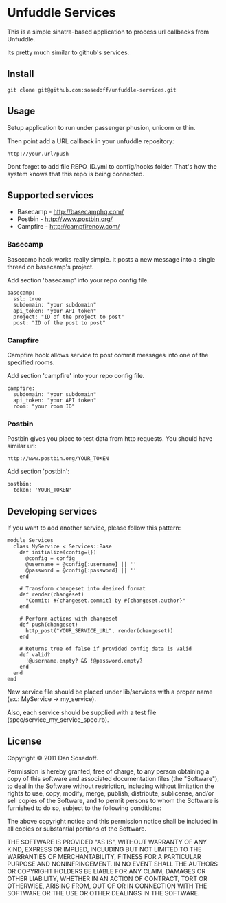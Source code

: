 Unfuddle Services
=================

This is a simple sinatra-based application to process url callbacks from Unfuddle.

Its pretty much similar to github's services.

## Install

    git clone git@github.com:sosedoff/unfuddle-services.git

## Usage

Setup application to run under passenger phusion, unicorn or thin.

Then point add a URL callback in your unfuddle repository:

    http://your.url/push
    
Dont forget to add file REPO_ID.yml to config/hooks folder. That's how the system knows that this repo is being connected.

## Supported services

- Basecamp - http://basecamphq.com/
- Postbin - http://www.postbin.org/
- Campfire - http://campfirenow.com/

### Basecamp

Basecamp hook works really simple. It posts a new message into a single thread on basecamp's project.

Add section 'basecamp' into your repo config file.

    basecamp:
      ssl: true
      subdomain: "your subdomain"
      api_token: "your API token"
      project: "ID of the project to post"
      post: "ID of the post to post"
      
### Campfire

Campfire hook allows service to post commit messages into one of the specified rooms.

Add section 'campfire' into your repo config file.

    campfire:
      subdomain: "your subdomain"
      api_token: "your API token"
      room: "your room ID"

### Postbin

Postbin gives you place to test data from http requests. You should have similar url:

    http://www.postbin.org/YOUR_TOKEN

Add section 'postbin':

    postbin:
      token: 'YOUR_TOKEN'

## Developing services

If you want to add another service, please follow this pattern:

    module Services
      class MyService < Services::Base
        def initialize(config={})
          @config = config
          @username = @config[:username] || ''
          @password = @config[:password] || ''
        end
        
        # Transform changeset into desired format
        def render(changeset)
          "Commit: #{changeset.commit} by #{changeset.author}"
        end
    
        # Perform actions with changeset
        def push(changeset)
          http_post("YOUR_SERVICE_URL", render(changeset))
        end
    
        # Returns true of false if provided config data is valid
        def valid?
          !@username.empty? && !@password.empty?
        end
      end
    end

New service file should be placed under lib/services with a proper name (ex.: MyService -> my_service).

Also, each service should be supplied with a test file (spec/service_my_service_spec.rb).

## License

Copyright &copy; 2011 Dan Sosedoff.

Permission is hereby granted, free of charge, to any person obtaining a copy of this software and associated documentation files (the "Software"), to deal in the Software without restriction, including without limitation the rights to use, copy, modify, merge, publish, distribute, sublicense, and/or sell copies of the Software, and to permit persons to whom the Software is furnished to do so, subject to the following conditions:

The above copyright notice and this permission notice shall be included in all copies or substantial portions of the Software.

THE SOFTWARE IS PROVIDED "AS IS", WITHOUT WARRANTY OF ANY KIND, EXPRESS OR IMPLIED, INCLUDING BUT NOT LIMITED TO THE WARRANTIES OF MERCHANTABILITY, FITNESS FOR A PARTICULAR PURPOSE AND NONINFRINGEMENT. IN NO EVENT SHALL THE AUTHORS OR COPYRIGHT HOLDERS BE LIABLE FOR ANY CLAIM, DAMAGES OR OTHER LIABILITY, WHETHER IN AN ACTION OF CONTRACT, TORT OR OTHERWISE, ARISING FROM, OUT OF OR IN CONNECTION WITH THE SOFTWARE OR THE USE OR OTHER DEALINGS IN THE SOFTWARE.
